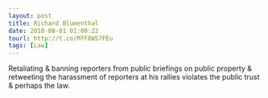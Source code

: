 ```yaml
---
layout: post
title: Richard Blumenthal
date: 2018-08-01 01:00:22
tourl: http://t.co/MfF8W57FEu
tags: [Law]
---
```

Retaliating &amp; banning reporters from public briefings on public property &amp; retweeting the harassment of reporters at his rallies violates the public trust &amp; perhaps the law.